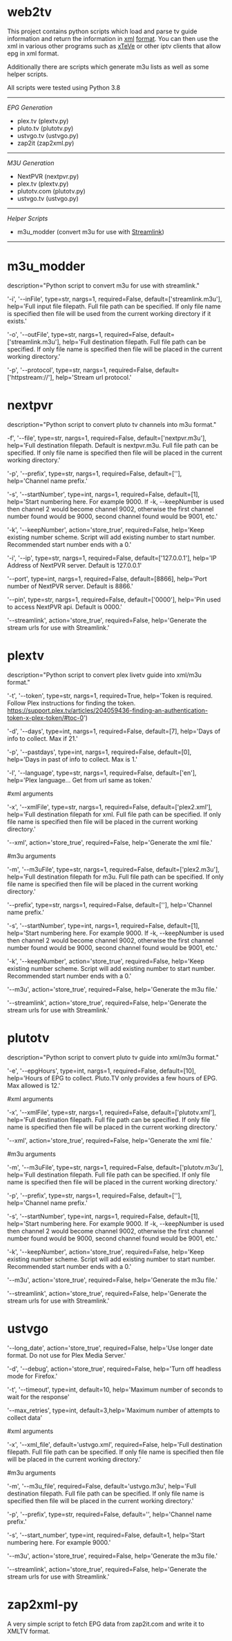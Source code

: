 # web2tv
This project contains python scripts which load and parse tv guide information and return the information in [xml](http://wiki.xmltv.org/index.php/XMLTVFormat) [format](https://github.com/XMLTV/xmltv/blob/master/xmltv.dtd). You can then use the xml in various other programs such as [xTeVe](https://github.com/xteve-project/xTeVe) or other iptv clients that allow epg in xml format.

Additionally there are scripts which generate m3u lists as well as some helper scripts.

All scripts were tested using Python 3.8

________________
*EPG Generation*
- plex.tv (plextv.py)
- pluto.tv (plutotv.py)
- ustvgo.tv (ustvgo.py)
- zap2it (zap2xml.py)
________________
*M3U Generation*
- NextPVR (nextpvr.py)
- plex.tv (plextv.py)
- plutotv.com (plutotv.py)
- ustvgo.tv (ustvgo.py)
________________
*Helper Scripts*
- m3u_modder (convert m3u for use with [Streamlink](https://github.com/streamlink/streamlink))
________________

# m3u_modder
description="Python script to convert m3u for use with streamlink."

'-i', '--inFile', type=str, nargs=1, required=False, default=['streamlink.m3u'], help='Full input file filepath. Full file path can be specified. If only file name is specified then file will be used from the current working directory if it exists.'
    
'-o', '--outFile', type=str, nargs=1, required=False, default=['streamlink.m3u'], help='Full destination filepath. Full file path can be specified. If only file name is specified then file will be placed in the current working directory.'

'-p', '--protocol', type=str, nargs=1, required=False, default=['httpstream://'], help='Stream url protocol.'

# nextpvr
description="Python script to convert pluto tv channels into m3u format."

-f', '--file', type=str, nargs=1, required=False, default=['nextpvr.m3u'], help='Full destination filepath. Default is nextpvr.m3u. Full file path can be specified. If only file name is specified then file will be placed in the current working directory.'

'-p', '--prefix', type=str, nargs=1, required=False, default=[''], help='Channel name prefix.'

'-s', '--startNumber', type=int, nargs=1, required=False, default=[1], help='Start numbering here. For example 9000. If -k, --keepNumber is used then channel 2 would become channel 9002, otherwise the first channel number found would be 9000, second channel found would be 9001, etc.'

'-k', '--keepNumber', action='store_true', required=False, help='Keep existing number scheme. Script will add existing number to start number. Recommended start number ends with a 0.'

'-i', '--ip', type=str, nargs=1, required=False, default=['127.0.0.1'], help='IP Address of NextPVR server. Default is 127.0.0.1'

'--port', type=int, nargs=1, required=False, default=[8866], help='Port number of NextPVR server. Default is 8866.'

'--pin', type=str, nargs=1, required=False, default=['0000'], help='Pin used to access NextPVR api. Default is 0000.'

'--streamlink', action='store_true', required=False, help='Generate the stream urls for use with Streamlink.'


# plextv
description="Python script to convert plex livetv guide into xml/m3u format."

'-t', '--token', type=str, nargs=1, required=True, help='Token is required. Follow Plex instructions for finding the token. https://support.plex.tv/articles/204059436-finding-an-authentication-token-x-plex-token/#toc-0')

'-d', '--days', type=int, nargs=1, required=False, default=[7], help='Days of info to collect. Max if 21.'

'-p', '--pastdays', type=int, nargs=1, required=False, default=[0], help='Days in past of info to collect. Max is 1.'

'-l', '--language', type=str, nargs=1, required=False, default=['en'], help='Plex language... Get from url same as token.'

#xml arguments

'-x', '--xmlFile', type=str, nargs=1, required=False, default=['plex2.xml'], help='Full destination filepath for xml. Full file path can be specified. If only file name is specified then file will be placed in the current working directory.'

'--xml', action='store_true', required=False, help='Generate the xml file.'
    
#m3u arguments

'-m', '--m3uFile', type=str, nargs=1, required=False, default=['plex2.m3u'], help='Full destination filepath for m3u. Full file path can be specified. If only file name is specified then file will be placed in the current working directory.'

'--prefix', type=str, nargs=1, required=False, default=[''], help='Channel name prefix.'

'-s', '--startNumber', type=int, nargs=1, required=False, default=[1], help='Start numbering here. For example 9000. If -k, --keepNumber is used then channel 2 would become channel 9002, otherwise the first channel number found would be 9000, second channel found would be 9001, etc.'

'-k', '--keepNumber', action='store_true', required=False, help='Keep existing number scheme. Script will add existing number to start number. Recommended start number ends with a 0.'

'--m3u', action='store_true', required=False, help='Generate the m3u file.'

'--streamlink', action='store_true', required=False, help='Generate the stream urls for use with Streamlink.'


# plutotv
description="Python script to convert pluto tv guide into xml/m3u format."

'-e', '--epgHours', type=int, nargs=1, required=False, default=[10], help='Hours of EPG to collect. Pluto.TV only provides a few hours of EPG. Max allowed is 12.'

#xml arguments

'-x', '--xmlFile', type=str, nargs=1, required=False, default=['plutotv.xml'], help='Full destination filepath. Full file path can be specified. If only file name is specified then file will be placed in the current working directory.'

'--xml', action='store_true', required=False, help='Generate the xml file.'
    
#m3u arguments

'-m', '--m3uFile', type=str, nargs=1, required=False, default=['plutotv.m3u'], help='Full destination filepath. Full file path can be specified. If only file name is specified then file will be placed in the current working directory.'

'-p', '--prefix', type=str, nargs=1, required=False, default=[''], help='Channel name prefix.'

'-s', '--startNumber', type=int, nargs=1, required=False, default=[1], help='Start numbering here. For example 9000. If -k, --keepNumber is used then channel 2 would become channel 9002, otherwise the first channel number found would be 9000, second channel found would be 9001, etc.'

'-k', '--keepNumber', action='store_true', required=False, help='Keep existing number scheme. Script will add existing number to start number. Recommended start number ends with a 0.'

'--m3u', action='store_true', required=False, help='Generate the m3u file.'

'--streamlink', action='store_true', required=False, help='Generate the stream urls for use with Streamlink.'

# ustvgo

'--long_date', action='store_true', required=False, help='Use longer date format. Do not use for Plex Media Server.'

'-d', '--debug', action='store_true', required=False, help='Turn off headless mode for Firefox.'

'-t', '--timeout', type=int, default=10, help='Maximum number of seconds to wait for the response'

'--max_retries', type=int, default=3,help='Maximum number of attempts to collect data'

#xml arguments

'-x', '--xml_file', default='ustvgo.xml', required=False, help='Full destination filepath. Full file path can be specified. If only file name is specified then file will be placed in the current working directory.'

#m3u arguments

'-m', '--m3u_file', required=False, default='ustvgo.m3u', help='Full destination filepath. Full file path can be specified. If only file name is specified then file will be placed in the current working directory.'

'-p', '--prefix', type=str, required=False, default='', help='Channel name prefix.'

'-s', '--start_number', type=int, required=False, default=1, help='Start numbering here. For example 9000.'

'--m3u', action='store_true', required=False, help='Generate the m3u file.'

'--streamlink', action='store_true', required=False, help='Generate the stream urls for use with Streamlink.'

# zap2xml-py

A very simple script to fetch EPG data from zap2it.com and write it to XMLTV format.
